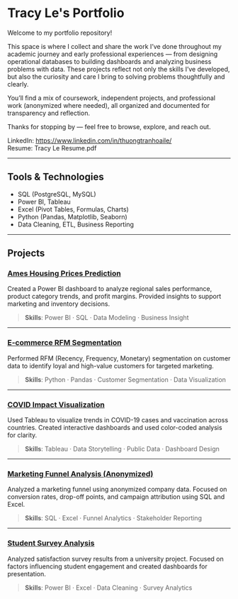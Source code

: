 # Tracy Le's Portfolio

Welcome to my portfolio repository!

This space is where I collect and share the work I’ve done throughout my academic journey and early professional experiences — from designing operational databases to building dashboards and analyzing business problems with data. These projects reflect not only the skills I’ve developed, but also the curiosity and care I bring to solving problems thoughtfully and clearly.

You’ll find a mix of coursework, independent projects, and professional work (anonymized where needed), all organized and documented for transparency and reflection.

Thanks for stopping by — feel free to browse, explore, and reach out.

LinkedIn: https://www.linkedin.com/in/thuongtranhoaile/  
Resume: Tracy Le Resume.pdf  

---

## Tools & Technologies

- SQL (PostgreSQL, MySQL)
- Power BI, Tableau
- Excel (Pivot Tables, Formulas, Charts)
- Python (Pandas, Matplotlib, Seaborn)
- Data Cleaning, ETL, Business Reporting

---

## Projects

### [Ames Housing Prices Prediction](./ames-housing-price)
Created a Power BI dashboard to analyze regional sales performance, product category trends, and profit margins. Provided insights to support marketing and inventory decisions.

> **Skills**: Power BI · SQL · Data Modeling · Business Insight

---

### [E-commerce RFM Segmentation](./e-commerce-rfm)
Performed RFM (Recency, Frequency, Monetary) segmentation on customer data to identify loyal and high-value customers for targeted marketing.

> **Skills**: Python · Pandas · Customer Segmentation · Data Visualization

---

### [COVID Impact Visualization](./covid-impact)
Used Tableau to visualize trends in COVID-19 cases and vaccination across countries. Created interactive dashboards and used color-coded analysis for clarity.

> **Skills**: Tableau · Data Storytelling · Public Data · Dashboard Design

---

### [Marketing Funnel Analysis (Anonymized)](./marketing-funnel)
Analyzed a marketing funnel using anonymized company data. Focused on conversion rates, drop-off points, and campaign attribution using SQL and Excel.

> **Skills**: SQL · Excel · Funnel Analytics · Stakeholder Reporting

---

### [Student Survey Analysis](./student-survey-analysis)
Analyzed satisfaction survey results from a university project. Focused on factors influencing student engagement and created dashboards for presentation.

> **Skills**: Power BI · Excel · Data Cleaning · Survey Analytics
